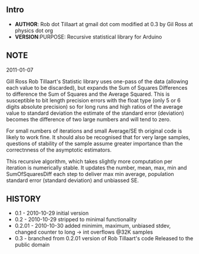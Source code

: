 ## Intro ##

* **AUTHOR**: Rob dot Tillaart at gmail dot com  modified at 0.3 by Gil Ross at physics dot org
* **VERSION**:PURPOSE: Recursive statistical library for Arduino

## NOTE
2011-01-07

Gill Ross Rob Tillaart's Statistic library uses one-pass of the data (allowing each value to be discarded), but expands the Sum of Squares Differences to difference the Sum of Squares and the Average Squared. This is susceptible to bit length precision errors with the float type (only 5 or 6 digits absolute precision) so for long runs and high ratios of the average value to standard deviation the estimate of the standard error (deviation) becomes the difference of two large numbers and will tend to zero.

For small numbers of iterations and small Average/SE th original code is likely to work fine. It should also be recognised that for very large samples, questions of stability of the sample assume greater importance than the correctnness of the asymptotic estimators.

This recursive algorithm, which takes slightly more computation per iteration is numerically stable.
It updates the number, mean, max, min and SumOfSquaresDiff each step to deliver max min average, population standard error (standard deviation) and unbiassed SE.

##  HISTORY ##
* 0.1 - 2010-10-29 initial version
* 0.2 - 2010-10-29 stripped to minimal functionality
* 0.2.01 - 2010-10-30 added minimim, maximum, unbiased stdev, changed counter to long -> int overflows @32K samples
* 0.3 - branched from 0.2.01 version of Rob Tillaart's code Released to the public domain